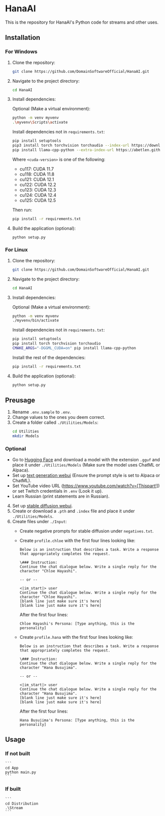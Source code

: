 # HanaAI

This is the repository for HanaAI's Python code for streams and other uses.

## Installation

### For Windows

1. Clone the repository:
    ```bash
    git clone https://github.com/DomainSoftwareOfficial/HanaAI.git
    ```
2. Navigate to the project directory:
    ```bash
    cd HanaAI
    ```
3. Install dependencies:

    Optional (Make a virtual environment):
    ```bash
    python -m venv myvenv
    .\myvenv\Scripts\activate
    ```

    Install dependencies not in `requirements.txt`:
    ```bash
    pip install setuptools
    pip3 install torch torchvision torchaudio --index-url https://download.pytorch.org/whl/<cuda-version>
    pip install llama-cpp-python --extra-index-url https://abetlen.github.io/llama-cpp-python/whl/<cuda-version>
    ```

    Where `<cuda-version>` is one of the following:

    - cu117: CUDA 11.7
    - cu118: CUDA 11.8
    - cu121: CUDA 12.1
    - cu122: CUDA 12.2
    - cu123: CUDA 12.3
    - cu124: CUDA 12.4
    - cu125: CUDA 12.5

    Then run:
    ```bash
    pip install -r requirements.txt
    ```

4. Build the application (optional):
    ```bash
    python setup.py
    ```

### For Linux

1. Clone the repository:
    ```bash
    git clone https://github.com/DomainSoftwareOfficial/HanaAI.git
    ```
2. Navigate to the project directory:
    ```bash
    cd HanaAI
    ```
3. Install dependencies:

    Optional (Make a virtual environment):
    ```bash
    python -m venv myvenv
    ./myvenv/bin/activate
    ```

    Install dependencies not in `requirements.txt`:
    ```bash
    pip install setuptools
    pip install torch torchvision torchaudio
    CMAKE_ARGS="-DGGML_CUDA=on" pip install llama-cpp-python
    ```

    Install the rest of the dependencies:
    ```bash
    pip install -r requirements.txt
    ```

4. Build the application (optional):
    ```bash
    python setup.py
    ```

## Preusage

1. Rename `.env.sample` to `.env`.
2. Change values to the ones you deem correct.
3. Create a folder called `./Utilities/Models`:
    ```bash
    cd Utilities
    mkdir Models
    ```

### Optional

- Go to [Hugging Face](https://huggingface.co) and download a model with the extension `.gguf` and place it under `./Utilities/Models` (Make sure the model uses ChatML or Alpaca).
- Set up [text generation webui](https://github.com/oobabooga/text-generation-webui) (Ensure the prompt style is set to Alpaca or ChatML).
- Set YouTube video URL (https://www.youtube.com/watch?v=[Thispart!]) or set Twitch credentials in `.env` (Look it up).
- Learn Russian (print statements are in Russian).

4. Set up [stable diffusion webui](https://github.com/AUTOMATIC1111/stable-diffusion-webui).
5. Create or download a `.pth` and `.index` file and place it under `./Utilities/Models`.
6. Create files under `./Input`:
    - Create negative prompts for stable diffusion under `negatives.txt`.
    - Create `profile.chloe` with the first four lines looking like:
        ```
        Below is an instruction that describes a task. Write a response that appropriately completes the request.

        \### Instruction:
        Continue the chat dialogue below. Write a single reply for the character "Chloe Hayashi".

        -- or --

        <|im_start|> user
        Continue the chat dialogue below. Write a single reply for the character "Chloe Hayashi".
        [blank line just make sure it's here]
        [blank line just make sure it's here]
        ```

        After the first four lines:
        ```
        Chloe Hayashi's Persona: [Type anything, this is the personality]
        ```
    - Create `profile.hana` with the first four lines looking like:
        ```
        Below is an instruction that describes a task. Write a response that appropriately completes the request.

        \### Instruction:
        Continue the chat dialogue below. Write a single reply for the character "Hana Busujima".

        -- or --

        <|im_start|> user
        Continue the chat dialogue below. Write a single reply for the character "Hana Busujima".
        [blank line just make sure it's here]
        [blank line just make sure it's here]
        ```

        After the first four lines:
        ```
        Hana Busujima's Persona: [Type anything, this is the personality]
        ```

## Usage

### If not built

    ```
    cd App
    python main.py  
    ```

### If built

    ```
    cd Distribution
    .\Stream
    ```